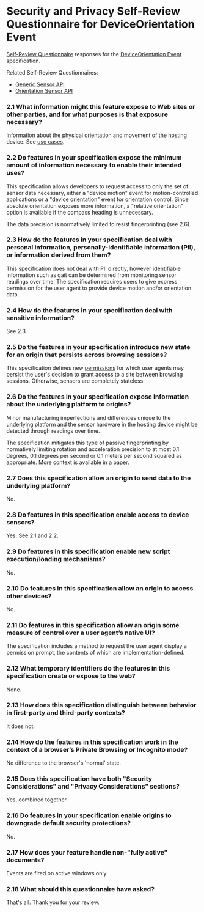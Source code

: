 # Security and Privacy Self-Review Questionnaire for DeviceOrientation Event

[Self-Review Questionnaire](https://www.w3.org/TR/security-privacy-questionnaire/)
responses for the [DeviceOrientation Event](https://www.w3.org/TR/orientation-event/) specification.

Related Self-Review Questionnaires:
- [Generic Sensor API](https://github.com/w3c/sensors/blob/main/security-questionnaire.md)
- [Orientation Sensor API](https://github.com/w3c/orientation-sensor/blob/main/security-questionnaire.md)

### 2.1 What information might this feature expose to Web sites or other parties, and for what purposes is that exposure necessary?

Information about the physical orientation and movement of the hosting device. See [use cases](https://www.w3.org/TR/orientation-event/#use-cases).

### 2.2 Do features in your specification expose the minimum amount of information necessary to enable their intended uses?

This specification allows developers to request access to only the set of sensor data necessary, either a "device motion" event for motion-controlled applications or a "device orientation" event for orientation control. Since absolute orientation exposes more information, a "relative orientation" option is available if the compass heading is unnecessary.

The data precision is normatively limited to resist fingerprinting (see 2.6).

### 2.3 How do the features in your specification deal with personal information, personally-identifiable information (PII), or information derived from them?

This specification does not deal with PII directly, however identifiable information such as gait can be determined from monitoring sensor readings over time. The specification requires users to give express permission for the user agent to provide device motion and/or orientation data.

### 2.4 How do the features in your specification deal with sensitive information?

See 2.3.

### 2.5 Do the features in your specification introduce new state for an origin that persists across browsing sessions?

This specification defines new [permissions](https://www.w3.org/TR/orientation-event/#permissions-api-integration) for which user agents may persist the user's decision to grant access to a site between browsing sessions. Otherwise, sensors are completely stateless. 

### 2.6 Do the features in your specification expose information about the underlying platform to origins?

Minor manufacturing imperfections and differences unique to the underlying platform and the sensor hardware in the hosting device might be detected through readings over time.

The specification mitigates this type of passive fingerprinting by normatively limiting rotation and acceleration precision to at most 0.1 degrees, 0.1 degrees per second or 0.1 meters per second squared as appropriate. More context is available in a [paper](https://github.com/JensenPaul/sensor-fingerprint-mitigation).

### 2.7 Does this specification allow an origin to send data to the underlying platform?

No.

### 2.8 Do features in this specification enable access to device sensors?

Yes. See 2.1 and 2.2.

### 2.9 Do features in this specification enable new script execution/loading mechanisms?

No.

### 2.10 Do features in this specification allow an origin to access other devices?

No.

### 2.11 Do features in this specification allow an origin some measure of control over a user agent’s native UI?

The specification includes a method to request the user agent display a permission prompt, the contents of which are implementation-defined.

### 2.12 What temporary identifiers do the features in this specification create or expose to the web?

None.

### 2.13 How does this specification distinguish between behavior in first-party and third-party contexts?

It does not.

### 2.14 How do the features in this specification work in the context of a browser’s Private Browsing or Incognito mode?

No difference to the browser's 'normal' state.

### 2.15 Does this specification have both "Security Considerations" and "Privacy Considerations" sections?

Yes, combined together.

### 2.16 Do features in your specification enable origins to downgrade default security protections?

No.

### 2.17 How does your feature handle non-"fully active" documents?

Events are fired on active windows only.

### 2.18 What should this questionnaire have asked?

That's all. Thank you for your review.